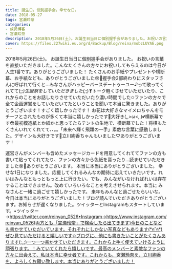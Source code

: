 ```yaml
---
title: 誕生日。個別握手会。幸せな日。
date: 2018-05-27
tags: 宮瀬玲奈
categories: 
- 成员博客
- 宮瀬玲奈
description: 2018年5月26日(土)。お誕生日当日に個別握手会がありました。お祝いの言葉を直接いただきました。こんなたくさんの方々にお祝いしてもらえるのは今日が人生1番です。ありがとうございました！たくさんのお...
cover: https://files.227wiki.eu.org/d/Backup/Blog/reina/mobzLUYAE.png 
---
```


2018年5月26日(土)。
お誕生日当日に個別握手会がありました。
お祝いの言葉を直接いただきました。こんなたくさんの方々にお祝いしてもらえるのは今日が人生1番です。ありがとうございました！
たくさんのお手紙やプレゼントや横断幕、お手紙なども、ありがとうございました😢💓握手会2部終わりにスタッフさんに呼ばれて行くと...みなさんがハッピーバースデートゥーユー♪って歌ってくれてて(;_;)生誕祭をしていただきました(;_;)❣トーク軽くさせていただいたり、これからのことをお話したりさせていただいたり濃い時間でした✩ファンの方々で全て企画運営をしていただいてたということを聞いて本当に驚きました。ありがとうございます！すごく嬉しかったです！
お花は大好きなマイメロちゃんをモチーフとされたものが多くて本当に嬉しかったです💓大好き(,,>ω<,,)💕横断幕です😳最初模造紙とか紙かと思ってたらテントの生地で、横断幕でした！将棋もたくさんいれてくれてて、、。。「未来へ輝く飛躍の一手」素敵な言葉に感動しました。デザインも大好きです💓立川絢香ちゃんもいました♡ありがとうございます！

運営さんがメンバーも含めたメッセージカードを用意してくれててファンの方も書いて貼ってくれてたり、ファンの方々から色紙を貰ったり...読ませていただきました😢💓ありがとうございます。
本当に本当にありがとうございました。
幸せな1日になりました。応援してくれるみんなの期待に応えていきたいです。れいはみんなともっともっと上に行きたい。でも、みんながいなければれいは存在することはできません。改めていろいろなことを考えさせられます。本当に
みなさんと一緒に過ごせて嬉しかったです。
来年もみんなと過ごせたらいいな。
今日は本当にありがとうございました！ブログ読んでいただきありがとうございます。お知らせが遅くなりました。ツイッターとInstagramもスタートしています。•ツイッター→https://twitter.com/reinyan_0526•Instagram→https://www.instagram.com/reinyan_0526(両方とも「宮瀬玲奈」で検索したら出てきます)今日のことなども書かせていただいています。それぞれにしかない写真などもあります(*ฅ́˘ฅ̀*)ぜひ見ていただけると嬉しいです✩ブログに、他にも書きたいことがたくさんあります(;_;)一つ一つ書かせていただきます。これから上手く使えていけるように頑張ります。！みていてくれたら嬉しいです。最高のメンバーと素敵なファンの方々に出会えて、私は本当に幸せ者です。これからも、宮瀬玲奈を、立川絢香を、よろしくお願い致します。本当にありがとうございました！



